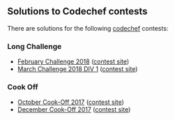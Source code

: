 ## Solutions to Codechef contests

There are solutions for the following [codechef](https://www.codechef.com/) contests:

### Long Challenge

* [February Challenge 2018](feb18) ([contest site](https://www.codechef.com/FEB18))
* [March Challenge 2018 DIV 1](march18a) ([contest site](https://www.codechef.com/MARCH18A/))

### Cook Off

* [October Cook-Off 2017](cook87) ([contest site](https://www.codechef.com/COOK87))
* [December Cook-Off 2017](cook89) ([contest site](https://www.codechef.com/COOK89))